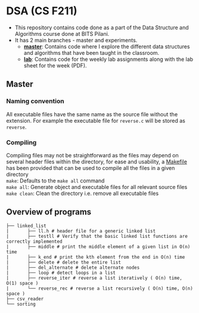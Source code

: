 # DSA (CS F211)
* This repository contains code done as a part of the Data Structure and Algorithms course done at BITS Pilani.
* It has 2 main branches - master and experiments.  
	* **[master](https://github.com/MananSoni42/DSA/tree/master)**: Contains code where I explore the different data structures and algorithms that have been taught in the classroom.
	* **[lab](https://github.com/MananSoni42/DSA/tree/lab)**: Contains code for the weekly lab assignments along with the lab sheet for the week (PDF).

## Master
### Naming convention
All executable files have the same name as the source file without the extension. For example the executable file for ```reverse.c``` will be stored as ```reverse```.
### Compiling
Compiling files may not be straightforward as the files may depend on several header files within the directory, for ease and usability, a [Makefile](https://www.gnu.org/software/make/manual/html_node/Introduction.html) has been provided that can be used to compile all the files in a given directory  
```make```: Defaults to the ```make all``` command  
```make all```:  Generate object  and executable files for all relevant source files  
```make clean```: Clean the directory i.e. remove all executable files  

## Overview of programs
```
├── linked_list
|	    ├── ll.h # header file for a generic linked list
|	    ├── testll # Verify that the basic linked list functions are correctly implemented
|	    ├── middle # print the middle element of a given list in O(n) time
|	    ├── k_end # print the kth element from the end in O(n) time
|	    ├── delete # delete the entire list
|	    ├── del_alternate # delete alternate nodes
|	    ├── loop # detect loops in a list
|	    ├── reverse_iter # reverse a list iteratively ( O(n) time, O(1) space )
|	    └── reverse_rec # reverse a list recursively ( O(n) time, O(n) space )
├── csv_reader
└── sorting
```
